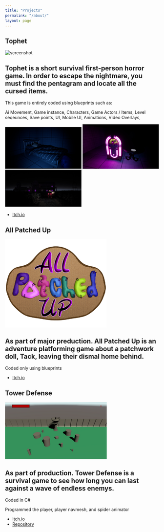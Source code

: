 ```yaml
---
title: "Projects"
permalink: "/about/"
layout: page
---
```


## Tophet

![screenshot](https://user-images.githubusercontent.com/4943215/109431850-cd711780-7a08-11eb-8601-2763f2ee6bb4.png)

Tophet is a short survival first-person horror game.   In order to escape the nightmare, you must find the pentagram and locate all the cursed items. 
------------------------------------------------------------------------------------------------------------------------------------------------------
 This game is entirely coded using blueprints such as:

 
Ai Movement,
Game instance,
Characters,
Game Actors / Items,
Level seqeunces,
Save points,
UI,
Mobile UI,
Animations,
Video Overlays,



<img src = "ScreenShot.jpg" alt="ScreenShot" width="250"/>
<img src = "Screenshot_2.jpg" alt="Screenshot_2" width="250"/>
<img src = "Screenshot3.jpg" alt="Screenshot3" width="250"/>

* [Itch.io](https://zinidev.itch.io/tophet)

## All Patched Up

<img src= "FaqL9q.png" alt="FaqL9q" width="333"/>

As part of major preduction. All Patched Up is an adventure platforming  game about a patchwork doll, Tack, leaving their dismal home behind.
----------------------------------------------------------------------------------------------------------------------------------------------
Coded only using blueprints

* [Itch.io](https://teamfire2021.itch.io/allpatchedup)

## Tower Defense

<img src= "blfybK.png" alt="blfybK" width="333"/>

As part of production. Tower Defense is a survival game to see how long you can last against a wave of endless enemys.
-----------------------------------------------------------------------------------------------------------------------
 Coded in C#

 
 Programmed the player, player navmesh, and spider animator 

* [Itch.io](https://gutstowerdefence.itch.io/tower-defence)
* [Repository](https://github.com/zionmatthews/TowerDefense)
